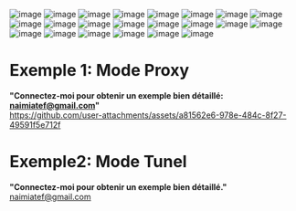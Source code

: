 ![image](https://github.com/user-attachments/assets/87e13eba-23c4-4488-bc25-93265fe042e0)
![image](https://github.com/user-attachments/assets/7f3bb360-9404-4797-868d-7f234b448e86)
![image](https://github.com/user-attachments/assets/78cf15ca-4da2-400c-8257-165618ae2dae)
![image](https://github.com/user-attachments/assets/077ac6c2-d8d2-446d-8565-9047c41a4bf2)
![image](https://github.com/user-attachments/assets/4bc85e8f-9888-47f4-b244-7380e6eb97eb)
![image](https://github.com/user-attachments/assets/e015c863-bc26-4d86-816a-c5b22bf0423e)
![image](https://github.com/user-attachments/assets/95220385-a6bf-46f3-9696-a80198bd0e6b)
![image](https://github.com/user-attachments/assets/1a424f88-34ff-4fb4-8c8b-d1d8f44c21f4)
![image](https://github.com/user-attachments/assets/7e71ec44-12a0-4b02-a636-fcec8682c7a5)
![image](https://github.com/user-attachments/assets/95561bbd-8f3f-4ae0-b590-cffc3032c24e)
![image](https://github.com/user-attachments/assets/178c80c0-9476-47d0-9c68-fdfe39094227)
![image](https://github.com/user-attachments/assets/6b124e29-7d8f-4958-89d6-5dc34397cc01)
![image](https://github.com/user-attachments/assets/dd1a9a44-563c-4c6f-a22e-ca2c0e5f5a20)
![image](https://github.com/user-attachments/assets/60f63f8c-5621-4644-be3f-96bc0baba693)
![image](https://github.com/user-attachments/assets/bc2746f4-eff6-4b79-b6d3-99fc1afaada4)
![image](https://github.com/user-attachments/assets/cb9a578a-272a-4dd5-9c79-c53594c8c116)
![image](https://github.com/user-attachments/assets/74f03709-6f0a-4ba9-bde3-a1f7e6465bef)
![image](https://github.com/user-attachments/assets/e2b753c4-e4b1-4f92-a12f-a19b2fab9db3)
![image](https://github.com/user-attachments/assets/590117b5-23e0-4529-987d-dd86c09f11a3)
![image](https://github.com/user-attachments/assets/0f43c673-e876-45a4-b893-70e7f117fbc6)
![image](https://github.com/user-attachments/assets/baa54a84-e390-459e-9b6f-80c110ef589a)
![image](https://github.com/user-attachments/assets/8d22708d-f673-4e64-8472-8ef1aebe6bb2)

# Exemple 1: Mode Proxy <br>
**"Connectez-moi pour obtenir un exemple bien détaillé: naimiatef@gmail.com"**<br>
https://github.com/user-attachments/assets/a81562e6-978e-484c-8f27-49591f5e712f
# Exemple2: Mode Tunel <br>
**"Connectez-moi pour obtenir un exemple bien détaillé."**<br>
naimiatef@gmail.com
